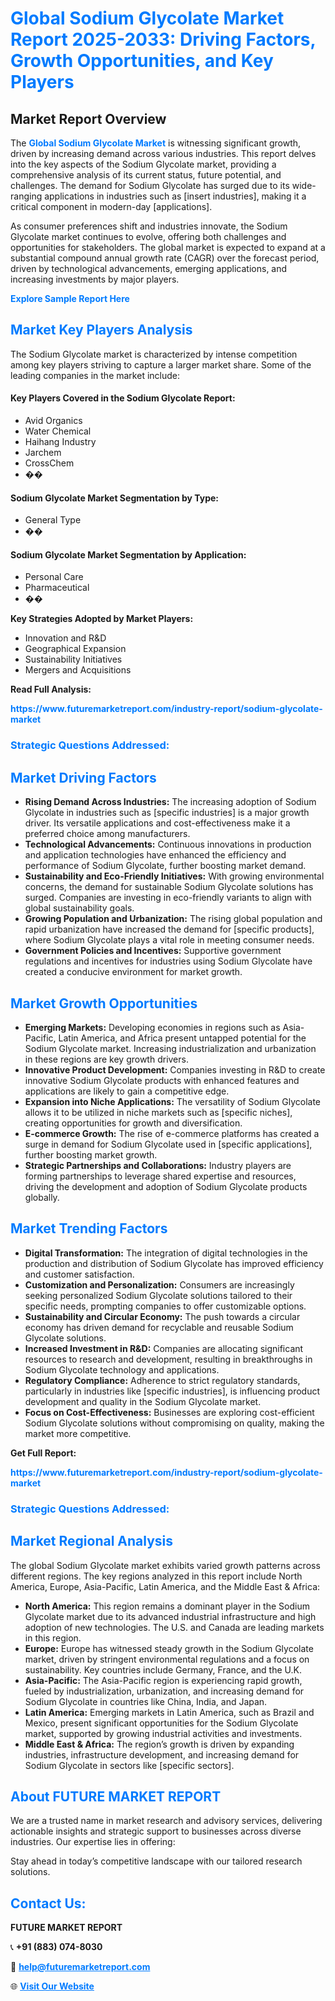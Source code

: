 <h1 style="color: #007BFF;">Global Sodium Glycolate Market Report 2025-2033: Driving Factors, Growth Opportunities, and Key Players</h1>

<section id="overview">
<h2>Market Report Overview</h2>
<p>The <a href="https://www.futuremarketreport.com/industry-report/sodium-glycolate-market" style="color: #007BFF; text-decoration: none;"><strong>Global Sodium Glycolate Market</strong></a> is witnessing significant growth, driven by increasing demand across various industries. This report delves into the key aspects of the Sodium Glycolate market, providing a comprehensive analysis of its current status, future potential, and challenges. The demand for Sodium Glycolate has surged due to its wide-ranging applications in industries such as [insert industries], making it a critical component in modern-day [applications].</p>
<p>As consumer preferences shift and industries innovate, the Sodium Glycolate market continues to evolve, offering both challenges and opportunities for stakeholders. The global market is expected to expand at a substantial compound annual growth rate (CAGR) over the forecast period, driven by technological advancements, emerging applications, and increasing investments by major players.</p>
</section>

<section id="overview">
<p><a href="https://www.futuremarketreport.com/request-sample/reportId=113789" style="color: #007BFF; text-decoration: none;"><strong>Explore Sample Report Here</strong></a></p>
</section>

<section id="key-players">
<h2 style="color: #007BFF;">Market Key Players Analysis</h2>
<p>The Sodium Glycolate market is characterized by intense competition among key players striving to capture a larger market share. Some of the leading companies in the market include:</p>
<h4>Key Players Covered in the Sodium Glycolate Report:</h4>
<ul><li>Avid Organics</li><li>Water Chemical</li><li>Haihang Industry</li><li>Jarchem</li><li>CrossChem</li><li>��</li></ul>
<h4>Sodium Glycolate Market Segmentation by Type:</h4>
<ul><li>General Type</li><li>��</li></ul>

<h4>Sodium Glycolate Market Segmentation by Application:</h4>
<ul><li>Personal Care</li><li>Pharmaceutical</li><li>��</li></ul>
<p><strong>Key Strategies Adopted by Market Players:</strong></p>
<ul>
<li>Innovation and R&D</li>
<li>Geographical Expansion</li>
<li>Sustainability Initiatives</li>
<li>Mergers and Acquisitions</li>
</ul>
</section>

<section>
<p><strong>Read Full Analysis: </strong></p><a href="https://www.futuremarketreport.com/industry-report/sodium-glycolate-market" style="color: #007BFF; text-decoration: none;"><strong>https://www.futuremarketreport.com/industry-report/sodium-glycolate-market</strong></a>
<h3 style="color: #007BFF;">Strategic Questions Addressed:</h3>
</section>

<section id="driving-factors">
<h2 style="color: #007BFF;">Market Driving Factors</h2>
<ul>
<li><strong>Rising Demand Across Industries:</strong> The increasing adoption of Sodium Glycolate in industries such as [specific industries] is a major growth driver. Its versatile applications and cost-effectiveness make it a preferred choice among manufacturers.</li>
<li><strong>Technological Advancements:</strong> Continuous innovations in production and application technologies have enhanced the efficiency and performance of Sodium Glycolate, further boosting market demand.</li>
<li><strong>Sustainability and Eco-Friendly Initiatives:</strong> With growing environmental concerns, the demand for sustainable Sodium Glycolate solutions has surged. Companies are investing in eco-friendly variants to align with global sustainability goals.</li>
<li><strong>Growing Population and Urbanization:</strong> The rising global population and rapid urbanization have increased the demand for [specific products], where Sodium Glycolate plays a vital role in meeting consumer needs.</li>
<li><strong>Government Policies and Incentives:</strong> Supportive government regulations and incentives for industries using Sodium Glycolate have created a conducive environment for market growth.</li>
</ul>
</section>

<section id="growth-opportunities">
<h2 style="color: #007BFF;">Market Growth Opportunities</h2>
<ul>
<li><strong>Emerging Markets:</strong> Developing economies in regions such as Asia-Pacific, Latin America, and Africa present untapped potential for the Sodium Glycolate market. Increasing industrialization and urbanization in these regions are key growth drivers.</li>
<li><strong>Innovative Product Development:</strong> Companies investing in R&D to create innovative Sodium Glycolate products with enhanced features and applications are likely to gain a competitive edge.</li>
<li><strong>Expansion into Niche Applications:</strong> The versatility of Sodium Glycolate allows it to be utilized in niche markets such as [specific niches], creating opportunities for growth and diversification.</li>
<li><strong>E-commerce Growth:</strong> The rise of e-commerce platforms has created a surge in demand for Sodium Glycolate used in [specific applications], further boosting market growth.</li>
<li><strong>Strategic Partnerships and Collaborations:</strong> Industry players are forming partnerships to leverage shared expertise and resources, driving the development and adoption of Sodium Glycolate products globally.</li>
</ul>
</section>

<section id="trending-factors">
<h2 style="color: #007BFF;">Market Trending Factors</h2>
<ul>
<li><strong>Digital Transformation:</strong> The integration of digital technologies in the production and distribution of Sodium Glycolate has improved efficiency and customer satisfaction.</li>
<li><strong>Customization and Personalization:</strong> Consumers are increasingly seeking personalized Sodium Glycolate solutions tailored to their specific needs, prompting companies to offer customizable options.</li>
<li><strong>Sustainability and Circular Economy:</strong> The push towards a circular economy has driven demand for recyclable and reusable Sodium Glycolate solutions.</li>
<li><strong>Increased Investment in R&D:</strong> Companies are allocating significant resources to research and development, resulting in breakthroughs in Sodium Glycolate technology and applications.</li>
<li><strong>Regulatory Compliance:</strong> Adherence to strict regulatory standards, particularly in industries like [specific industries], is influencing product development and quality in the Sodium Glycolate market.</li>
<li><strong>Focus on Cost-Effectiveness:</strong> Businesses are exploring cost-efficient Sodium Glycolate solutions without compromising on quality, making the market more competitive.</li>
</ul>
</section>

<section>
<p><strong>Get Full Report: </strong></p><a href="https://www.futuremarketreport.com/industry-report/sodium-glycolate-market" style="color: #007BFF; text-decoration: none;"><strong>https://www.futuremarketreport.com/industry-report/sodium-glycolate-market</strong></a>
<h3 style="color: #007BFF;">Strategic Questions Addressed:</h3>
</section>


<section id="regional-analysis">
<h2 style="color: #007BFF;">Market Regional Analysis</h2>
<p>The global Sodium Glycolate market exhibits varied growth patterns across different regions. The key regions analyzed in this report include North America, Europe, Asia-Pacific, Latin America, and the Middle East & Africa:</p>
<ul>
<li><strong>North America:</strong> This region remains a dominant player in the Sodium Glycolate market due to its advanced industrial infrastructure and high adoption of new technologies. The U.S. and Canada are leading markets in this region.</li>
<li><strong>Europe:</strong> Europe has witnessed steady growth in the Sodium Glycolate market, driven by stringent environmental regulations and a focus on sustainability. Key countries include Germany, France, and the U.K.</li>
<li><strong>Asia-Pacific:</strong> The Asia-Pacific region is experiencing rapid growth, fueled by industrialization, urbanization, and increasing demand for Sodium Glycolate in countries like China, India, and Japan.</li>
<li><strong>Latin America:</strong> Emerging markets in Latin America, such as Brazil and Mexico, present significant opportunities for the Sodium Glycolate market, supported by growing industrial activities and investments.</li>
<li><strong>Middle East & Africa:</strong> The region’s growth is driven by expanding industries, infrastructure development, and increasing demand for Sodium Glycolate in sectors like [specific sectors].</li>
</ul>
</section>

<footer>
<h2 style="color: #007BFF;">About FUTURE MARKET REPORT</h2>
<p>We are a trusted name in market research and advisory services, delivering actionable insights and strategic support to businesses across diverse industries. Our expertise lies in offering:</p>

<p>Stay ahead in today’s competitive landscape with our tailored research solutions.</p>

<h2 style="color: #007BFF;">Contact Us:</h2>
<p><strong>FUTURE MARKET REPORT</strong></p>
<p>📞 <strong>+91 (883) 074-8030</strong></p>
<p>📧 <strong><a href="mailto:help@futuremarketreport.com" style="color: #007BFF;">help@futuremarketreport.com</a></strong></p>
<p>🌐 <strong><a href="https://www.futuremarketreport.com/" style="color: #007BFF;">Visit Our Website</a></strong></p>
</footer>
